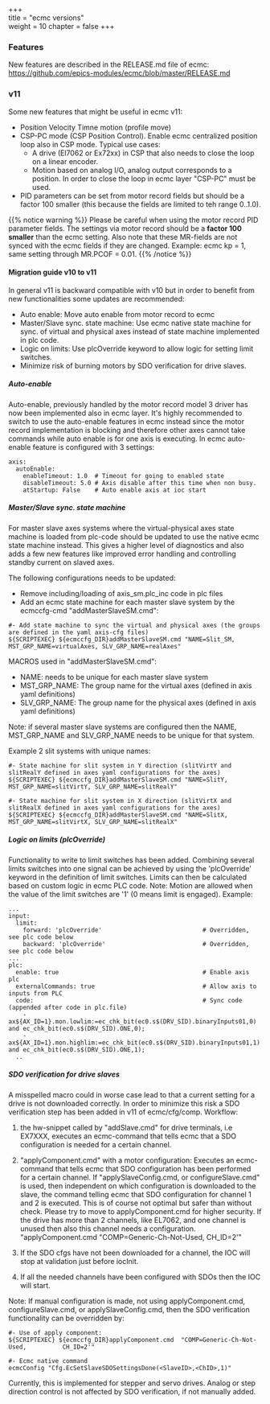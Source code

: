 +++  
title = "ecmc versions"   
weight = 10
chapter = false
+++  

### Features
New features are described in the RELEASE.md file of ecmc:
https://github.com/epics-modules/ecmc/blob/master/RELEASE.md

### v11
Some new features that might be useful in ecmc v11:
* Position Velocity Timne motion (profile move)
* CSP-PC mode (CSP Position Control). Enable ecmc centralized position loop also in CSP mode. Typical use cases:
  * A drive (El7062 or Ex72xx) in CSP that also needs to close the loop on a linear encoder. 
  * Motion based on analog I/O, analog output corresponds to a position. In order to close the loop in ecmc layer "CSP-PC" must be used.
* PID parameters can be set from motor record fields but should be a factor 100 smaller (this because the fields are limited to teh range 0..1.0).

{{% notice warning %}}
Please be careful when using the motor record PID parameter fields. The settings via motor record should be a **factor 100 smaller** than the ecmc setting. Also note that these MR-fields are not synced with the ecmc fields if they are changed.
Example: ecmc kp = 1, same setting through MR.PCOF = 0.01.
{{% /notice %}}

#### Migration guide v10 to v11
In general v11 is backward compatible with v10 but in order to benefit from new functionalities some updates are recommended:
* Auto enable: Move auto enable from motor record to ecmc
* Master/Slave sync. state  machine: Use ecmc native state machine for sync. of virtual and physical axes instead of state machine implemented in plc code.
* Logic on limits: Use plcOverride keyword to allow logic for setting limit switches.
* Minimize risk of burning motors by SDO verification for drive slaves.

##### Auto-enable
Auto-enable, previously handled by the motor record model 3 driver has now been implemented also in ecmc layer. It's highly recommended to switch to use the auto-enable features in ecmc instead since the motor record implementation is blocking and therefore other axes cannot take commands while auto enable is for one axis is executing.
In ecmc auto-enable feature is configured with 3 settings:

```
axis:
  autoEnable:
    enableTimeout: 1.0  # Timeout for going to enabled state
    disableTimeout: 5.0 # Axis disable after this time when non busy.
    atStartup: False    # Auto enable axis at ioc start
```
##### Master/Slave sync. state machine
For master slave axes systems where the virtual-physical axes state machine is loaded from plc-code should be updated to use the native ecmc state machine instead. This gives a higher level of diagnostics and also adds a few new features like improved error handling and controlling standby current on slaved axes.

The following configurations needs to be updated:
* Remove including/loading of axis_sm.plc_inc code in plc files
* Add an ecmc state machine for each master slave system by the ecmccfg-cmd "addMasterSlaveSM.cmd":
```
#- Add state machine to sync the virtual and physical axes (the groups are defined in the yaml axis-cfg files) 
${SCRIPTEXEC} ${ecmccfg_DIR}addMasterSlaveSM.cmd "NAME=Slit_SM, MST_GRP_NAME=virtualAxes, SLV_GRP_NAME=realAxes"
```
MACROS used in "addMasterSlaveSM.cmd":
* NAME: needs to be unique for each master slave system
* MST_GRP_NAME:  The group name for the virtual axes (defined in axis yaml definitions)
* SLV_GRP_NAME:  The group name for the physical axes (defined in axis yaml definitions)

Note: if several master slave systems are configured then the NAME, MST_GRP_NAME and SLV_GRP_NAME needs to be unique for that system.

Example 2 slit systems with unique names:
```
#- State machine for slit system in Y direction (slitVirtY and slitRealY defined in axes yaml configurations for the axes)
${SCRIPTEXEC} ${ecmccfg_DIR}addMasterSlaveSM.cmd "NAME=SlitY, MST_GRP_NAME=slitVirtY, SLV_GRP_NAME=slitRealY"

#- State machine for slit system in X direction (slitVirtX and slitRealX defined in axes yaml configurations for the axes)
${SCRIPTEXEC} ${ecmccfg_DIR}addMasterSlaveSM.cmd "NAME=SlitX, MST_GRP_NAME=slitVirtX, SLV_GRP_NAME=slitRealX"
```

##### Logic on limits (plcOverride)
Functionality to write to limit switches has been added. Combining several limits switches into one signal can be achieved by using the 'plcOverride' keyword in the definition of limit switches. Limits can then be calculated based on custom logic in ecmc PLC code.
Note: Motion are allowed when the value of the limit switches are '1' (0 means limit is engaged).
Example:
```
...
input:
  limit:
    forward: 'plcOverride'                            # Overridden, see plc code below
    backward: 'plcOverride'                           # Overridden, see plc code below
...
plc:
  enable: true                                        # Enable axis plc
  externalCommands: true                              # Allow axis to inputs from PLC  
  code:                                               # Sync code (appended after code in plc.file)
    - ax${AX_ID=1}.mon.lowlim:=ec_chk_bit(ec0.s$(DRV_SID).binaryInputs01,0) and ec_chk_bit(ec0.s$(DRV_SID).ONE,0);
    - ax${AX_ID=1}.mon.highlim:=ec_chk_bit(ec0.s$(DRV_SID).binaryInputs01,1) and ec_chk_bit(ec0.s$(DRV_SID).ONE,1);
  ..
```

##### SDO verification for drive slaves
A misspelled macro could in worse case lead to that a current setting for a drive is not downloaded correctly. In order to minimize this risk a SDO verification step has been added in v11 of ecmc/cfg/comp. Workflow:
1. the hw-snippet called by "addSlave.cmd" for drive terminals, i.e EX7XXX, executes an ecmc-command that tells ecmc that a SDO configuration is needed for a certain channel.
2. "applyComponent.cmd" with a motor configuration: Executes an ecmc-command that tells ecmc that SDO configuration has been performed for a certain channel.
    If "applySlaveConfig.cmd, or configureSlave.cmd" is used, then independent on which configuration is downloaded to the slave, the command telling ecmc that SDO configuration for channel 1 and 2 is executed. This is of course not optimal but safer than without check. Please try to move to applyComponent.cmd for higher security. If the drive has more than 2 channels, like EL7062, and one channel is unused then also this channel needs a configuration. "applyComponent.cmd  "COMP=Generic-Ch-Not-Used,          CH_ID=2'"
 
3. If the SDO cfgs have not been downloaded for a channel, the IOC will stop at validation just before iocInit.
4. If all the needed channels have been configured with SDOs then the IOC will start.

Note: If manual configuration is made, not using applyComponent.cmd, configureSlave.cmd, or applySlaveConfig.cmd, then the SDO verification functionality can be overridden by:
```
#- Use of apply component:
${SCRIPTEXEC} ${ecmccfg_DIR}applyComponent.cmd  "COMP=Generic-Ch-Not-Used,          CH_ID=2'"

#- Ecmc native command
ecmcConfig "Cfg.EcSetSlaveSDOSettingsDone(<SlaveID>,<ChID>,1)"

```
Currently, this is implemented for stepper and servo drives. Analog or step direction control is not affected by SDO verification, if not manually added.
